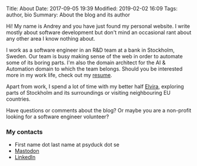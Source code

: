 Title: About
Date: 2017-09-05 19:39
Modified: 2019-02-02 16:09
Tags: author, bio
Summary: About the blog and its author

Hi! My name is Andrey and you have just found my personal website. I write mostly about software development but don't mind
an occasional rant about any other area I know nothing about.

I work as a software engineer in an R&D team at a bank in Stockholm, Sweden. Our team is busy making sense of the web in
order to automate some of its boring parts. I'm also the domain architect for the AI & Automation domain to which the team
belongs. Should you be interested more in my work life, check out my [resume]({filename}/static/resume.html).

Apart from work, I spend a lot of time with my better half [Elvira](https://elvira-breaking-things.tumblr.com/), exploring
parts of Stockholm and its surroundings or visiting neighbouring EU countries.

Have questions or comments about the blog? Or maybe you are a non-profit looking for a software engineer volunteer?

### My contacts

* First name dot last name at psyduck dot se
* [Mastodon](https://linuxrocks.online/@melentye)
* [LinkedIn](https://www.linkedin.com/in/amelentyev/)